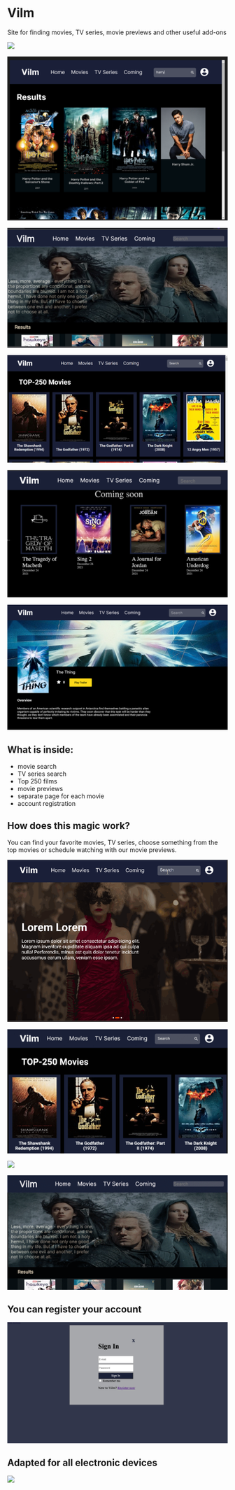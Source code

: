 # Vilm

Site for finding movies, TV series, movie previews and other useful add-ons

![](gif/IMG_20211207_234420.png)

![](gif/image.png)

![](gif/IMG_20211207_213452.png)

![](gif/top250.png)

![](gif/IMG_20211207_233554.png)

![](gif/film_page.png)



## What is inside:

- movie search
- TV series search
- Top 250 films
- movie previews
- separate page for each movie
- account registration

## How does this magic work?

You can find your favorite movies, TV series, choose something from the top movies or schedule watching with our movie previews.

![](gif/Landing_and_search.gif)

![](gif/all_pages.gif)

![](gif/serials.gif)

![](gif/serials_search.gif)

## You can register your account

![](gif/IMG_20211208_003154.png)

## Adapted for all electronic devices

![](gif/CSS_adaptation.gif)



